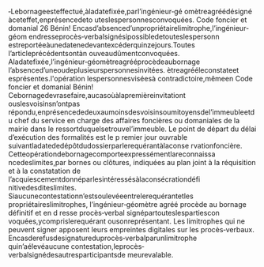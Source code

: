 ‐Lebornageesteffectué,àladatefixée,parl’ingénieur‐gé omètreagréédésigné àceteffet,enprésencedeto uteslespersonnesconvoquées.
Code foncier et domanial 26
Bénin!
Encasd’absenced’unpropriétairelimitrophe,l’ingénieur‐géom endresseprocès‐verbalsignésipossibledetouteslespersonn estreportéeàunedatenedevantexcéderquinzejours.Toutes l’articleprécédentsontàn ouveaudûmentconvoquées.
Aladatefixée,l’ingénieur‐géomètreagrééprocèdeaubornage l’absenced’uneoudeplusieurspersonnesinvitées.
ètreagrééleconstateet esprésentes.l'opération lespersonnesviséesà
contradictoire,mêmeen
Code foncier et domanial
Bénin!
Cebornagedevrasefaire,aucasoùàlapremièreinvitationt ouslesvoisinsn’ontpas répondu,enprésencededeuxaumoinsdesvoisinsoumitoyensdel’immeubleetdu chef du service en charge des affaires foncières ou domaniales de la mairie dans le ressortduquelsetrouvel’immeuble.
Le point de départ du délai d’exécution des formalités est le p remier jour ouvrable suivantladatededépôtdudossierparlerequérantàlaconse rvationfoncière.
Cetteopérationdebornagecomporteexpressémentlareconnaissa ncedeslimites,par bornes ou clôtures, indiquées au plan joint à la réquisition et à la constatation de l’acquiescementdonnéparlesintéressésàlaconsécrationdéfi nitivedesditeslimites.
Siaucunecontestationn’estsoulevéeentrelerequérantetles propriétaireslimitrophes, l’ingénieur‐géomètre agréé procède au bornage définitif et en d resse procès‐verbal signépartouteslespartiescon voquées,ycomprislerequérant ousonreprésentant.
Les limitrophes qui ne peuvent signer apposent leurs empreintes digitales sur les procès‐verbaux.
Encasderefusdesignatureduprocès‐verbalparunlimitrophe quin’aélevéaucune contestation,leprocès‐verbalsignédesautresparticipantsde meurevalable.